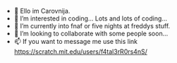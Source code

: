 - 👋 Ello im Carovnija.
- 👀 I’m interested in coding... Lots and lots of coding...
- 🌱 I’m currently into fnaf or five nights at freddys stuff.
- 💞️ I’m looking to collaborate with some people soon...
- 📫 If you want to message me use this link https://scratch.mit.edu/users/f4tal3rR0rs4nS/

<!---
Razor4Death/Razor4Death is a ✨ special ✨ repository because its `README.md` (this file) appears on your GitHub profile.
You can click the Preview link to take a look at your changes.
--->
